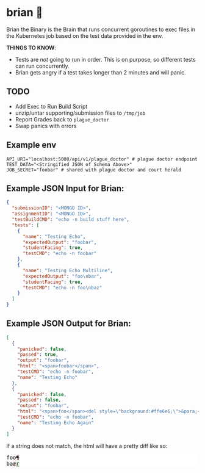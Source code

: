 # brian 🧠

Brian the Binary is the Brain that runs concurrent goroutines to exec files in the Kubernetes job based on the test data provided in the env.

**THINGS TO KNOW**:

- Tests are _not_ going to run in order. This is on purpose, so different tests can run concurrently.
- Brian gets angry if a test takes longer than 2 minutes and will panic.

## TODO

- Add Exec to Run Build Script
- unzip/untar supporting/submission files to `/tmp/job`
- Report Grades back to `plague_doctor`
- Swap panics with errors

## Example env

```
API_URI="localhost:5000/api/v1/plague_doctor" # plague doctor endpoint
TEST_DATA="<Stringified JSON of Schema Above>"
JOB_SECRET="foobar" # shared with plague doctor and court herald
```

## Example JSON Input for Brian:

```json
{
  "submissionID": "<MONGO ID>",
  "assignmentID": "<MONGO ID>",
  "testBuildCMD": "echo -n build stuff here",
  "tests": [
    {
      "name": "Testing Echo",
      "expectedOutput": "foobar",
      "studentFacing": true,
      "testCMD": "echo -n foobar"
    },
    {
      "name": "Testing Echo Multiline",
      "expectedOutput": "foo\nbar",
      "studentFacing": true,
      "testCMD": "echo -n foo\nbaz"
    }
  ]
}
```

## Example JSON Output for Brian:

```json
[
  {
    "panicked": false,
    "passed": true,
    "output": "foobar",
    "html": "<span>foobar</span>",
    "testCMD": "echo -n foobar",
    "name": "Testing Echo"
  },
  {
    "panicked": false,
    "passed": false,
    "output": "foobar",
    "html": "<span>foo</span><del style=\"background:#ffe6e6;\">&para;<br></del><span>ba</span><del style=\"background:#ffe6e6;\">z</del><ins style=\"background:#e6ffe6;\">r</ins>",
    "testCMD": "echo -n foobar",
    "name": "Testing Echo Again"
  }
]
```

If a string does not match, the html will have a pretty diff like so:

<pre style="fontFamily: monospace; background-color: white; color: black;">
<span>foo</span><del style="background-color:#ffe6e6;">&para;<br></del><span>ba</span><del style="background-color:#ffe6e6;">z</del><ins style="background-color:#e6ffe6;">r</ins>
</pre>
